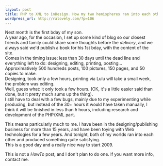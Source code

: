 ```yaml
--- 
layout: post
title: PHP to XML to inDesign. How my two hemispheres ran into each other.
wordpress_url: http://ralovely.com/?p=106
---
```

Next month is the first bday of my son.  
A year ago, for the occasion, I set up some kind of blog so our closest friends and family could share some thoughts before the _delivery_, and we always said we'd publish a book for his 1st bday, with the content of the site.  
Comes in the timing issue: less than 30 days until the dead line and everything left to do: designing, editing, printing, posting...  
Approximatively 500 hundreds posts, 100 pictures, 150 pages, and 50 copies to make.  
Designing, took only a few hours, printing via Lulu will take a small week, the problem was editing.  
Well, guess what: it only took a few hours. (OK, it's a little easier said than done, but it pretty much sums up the thing).  
I still have to deal with a few bugs, mainly due to my experimenting while producing, but instead of the 30+ hours it would have taken manually, I think it will be finished in less than 5 hours, including research and development of the PHP/XML part.

This means particularly much to me. I have been in the designing/publishing business for more than 15 years, and have been toying with Web technologies for a few years. And tonight, both of my worlds ran into each other and produced something quite satisfying.  
This is a good day and a really nice way to start 2009.

This is not a _HowTo_ post, and I don't plan to do one. If you want more info, contact me.
